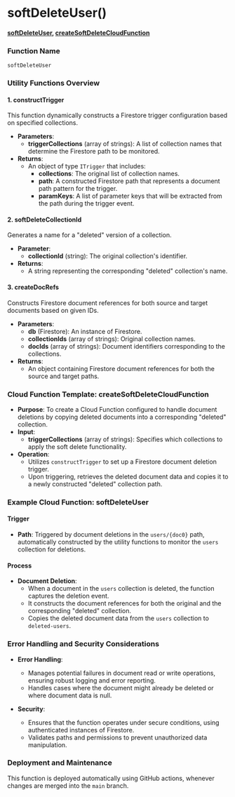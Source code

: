 # softDeleteUser()

#### [softDeleteUser](https://github.com/yeatmanlab/roar-firebase-functions/blob/e784650492722d24069aa9b0704d1873ea5dafee/gse-roar-admin/functions/src/index.ts#L1069), [createSoftDeleteCloudFunction](https://github.com/yeatmanlab/roar-firebase-functions/blob/e784650492722d24069aa9b0704d1873ea5dafee/gse-roar-admin/functions/src/soft-delete.ts#L55)

### Function Name
`softDeleteUser`

### Utility Functions Overview

#### 1. **constructTrigger**
This function dynamically constructs a Firestore trigger configuration based on specified collections.

- **Parameters**:
  - **triggerCollections** (array of strings): A list of collection names that determine the Firestore path to be monitored.
- **Returns**:
  - An object of type `ITrigger` that includes:
    - **collections**: The original list of collection names.
    - **path**: A constructed Firestore path that represents a document path pattern for the trigger.
    - **paramKeys**: A list of parameter keys that will be extracted from the path during the trigger event.

#### 2. **softDeleteCollectionId**
Generates a name for a "deleted" version of a collection.

- **Parameter**:
  - **collectionId** (string): The original collection's identifier.
- **Returns**:
  - A string representing the corresponding "deleted" collection's name.

#### 3. **createDocRefs**
Constructs Firestore document references for both source and target documents based on given IDs.

- **Parameters**:
  - **db** (Firestore): An instance of Firestore.
  - **collectionIds** (array of strings): Original collection names.
  - **docIds** (array of strings): Document identifiers corresponding to the collections.
- **Returns**:
  - An object containing Firestore document references for both the source and target paths.

### Cloud Function Template: createSoftDeleteCloudFunction

- **Purpose**: To create a Cloud Function configured to handle document deletions by copying deleted documents into a corresponding "deleted" collection.
- **Input**:
  - **triggerCollections** (array of strings): Specifies which collections to apply the soft delete functionality.
- **Operation**:
  - Utilizes `constructTrigger` to set up a Firestore document deletion trigger.
  - Upon triggering, retrieves the deleted document data and copies it to a newly constructed "deleted" collection path.

### Example Cloud Function: softDeleteUser

#### Trigger
- **Path**: Triggered by document deletions in the `users/{doc0}` path, automatically constructed by the utility functions to monitor the `users` collection for deletions.

#### Process
- **Document Deletion**:
  - When a document in the `users` collection is deleted, the function captures the deletion event.
  - It constructs the document references for both the original and the corresponding "deleted" collection.
  - Copies the deleted document data from the `users` collection to `deleted-users`.

### Error Handling and Security Considerations

- **Error Handling**:
  - Manages potential failures in document read or write operations, ensuring robust logging and error reporting.
  - Handles cases where the document might already be deleted or where document data is null.

- **Security**:
  - Ensures that the function operates under secure conditions, using authenticated instances of Firestore.
  - Validates paths and permissions to prevent unauthorized data manipulation.

### Deployment and Maintenance

This function is deployed automatically using GitHub actions, whenever changes are merged into the `main` branch.
